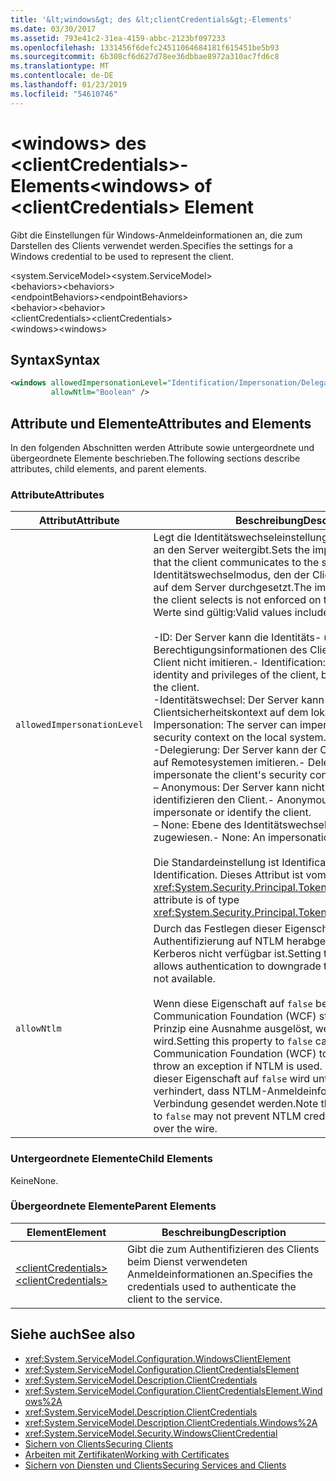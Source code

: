 ```yaml
---
title: '&lt;windows&gt; des &lt;clientCredentials&gt;-Elements'
ms.date: 03/30/2017
ms.assetid: 793e41c2-31ea-4159-abbc-2123bf097233
ms.openlocfilehash: 1331456f6defc24511064684181f615451be5b93
ms.sourcegitcommit: 6b308cf6d627d78ee36dbbae8972a310ac7fd6c8
ms.translationtype: MT
ms.contentlocale: de-DE
ms.lasthandoff: 01/23/2019
ms.locfileid: "54610746"
---
```

# <a name="ltwindowsgt-of-ltclientcredentialsgt-element"></a><span data-ttu-id="a3a03-102">&lt;windows&gt; des &lt;clientCredentials&gt;-Elements</span><span class="sxs-lookup"><span data-stu-id="a3a03-102">&lt;windows&gt; of &lt;clientCredentials&gt; Element</span></span>
<span data-ttu-id="a3a03-103">Gibt die Einstellungen für Windows-Anmeldeinformationen an, die zum Darstellen des Clients verwendet werden.</span><span class="sxs-lookup"><span data-stu-id="a3a03-103">Specifies the settings for a Windows credential to be used to represent the client.</span></span>  
  
 <span data-ttu-id="a3a03-104">\<system.ServiceModel></span><span class="sxs-lookup"><span data-stu-id="a3a03-104">\<system.ServiceModel></span></span>  
<span data-ttu-id="a3a03-105">\<behaviors></span><span class="sxs-lookup"><span data-stu-id="a3a03-105">\<behaviors></span></span>  
<span data-ttu-id="a3a03-106">\<endpointBehaviors></span><span class="sxs-lookup"><span data-stu-id="a3a03-106">\<endpointBehaviors></span></span>  
<span data-ttu-id="a3a03-107">\<behavior></span><span class="sxs-lookup"><span data-stu-id="a3a03-107">\<behavior></span></span>  
<span data-ttu-id="a3a03-108">\<clientCredentials></span><span class="sxs-lookup"><span data-stu-id="a3a03-108">\<clientCredentials></span></span>  
<span data-ttu-id="a3a03-109">\<windows></span><span class="sxs-lookup"><span data-stu-id="a3a03-109">\<windows></span></span>  
  
## <a name="syntax"></a><span data-ttu-id="a3a03-110">Syntax</span><span class="sxs-lookup"><span data-stu-id="a3a03-110">Syntax</span></span>  
  
```xml  
<windows allowedImpersonationLevel="Identification/Impersonation/Delegation/Anonymous/None"
         allowNtlm="Boolean" />
```  
  
## <a name="attributes-and-elements"></a><span data-ttu-id="a3a03-111">Attribute und Elemente</span><span class="sxs-lookup"><span data-stu-id="a3a03-111">Attributes and Elements</span></span>  
 <span data-ttu-id="a3a03-112">In den folgenden Abschnitten werden Attribute sowie untergeordnete und übergeordnete Elemente beschrieben.</span><span class="sxs-lookup"><span data-stu-id="a3a03-112">The following sections describe attributes, child elements, and parent elements.</span></span>  
  
### <a name="attributes"></a><span data-ttu-id="a3a03-113">Attribute</span><span class="sxs-lookup"><span data-stu-id="a3a03-113">Attributes</span></span>  
  
|<span data-ttu-id="a3a03-114">Attribut</span><span class="sxs-lookup"><span data-stu-id="a3a03-114">Attribute</span></span>|<span data-ttu-id="a3a03-115">Beschreibung</span><span class="sxs-lookup"><span data-stu-id="a3a03-115">Description</span></span>|  
|---------------|-----------------|  
|`allowedImpersonationLevel`|<span data-ttu-id="a3a03-116">Legt die Identitätswechseleinstellungen fest, die der Client an den Server weitergibt.</span><span class="sxs-lookup"><span data-stu-id="a3a03-116">Sets the impersonation preference that the client communicates to the server.</span></span> <span data-ttu-id="a3a03-117">Der Identitätswechselmodus, den der Client auswählt, wird nicht auf dem Server durchgesetzt.</span><span class="sxs-lookup"><span data-stu-id="a3a03-117">The impersonation mode that the client selects is not enforced on the server.</span></span> <span data-ttu-id="a3a03-118">Folgende Werte sind gültig:</span><span class="sxs-lookup"><span data-stu-id="a3a03-118">Valid values include the following:</span></span><br /><br /> <span data-ttu-id="a3a03-119">-ID: Der Server kann die Identitäts- und Berechtigungsinformationen des Clients abrufen, aber den Client nicht imitieren.</span><span class="sxs-lookup"><span data-stu-id="a3a03-119">-   Identification: The server can get the identity and privileges of the client, but cannot impersonate the client.</span></span><br /><span data-ttu-id="a3a03-120">-Identitätswechsel: Der Server kann der Clientsicherheitskontext auf dem lokalen System imitieren.</span><span class="sxs-lookup"><span data-stu-id="a3a03-120">-   Impersonation: The server can impersonate the client's security context on the local system.</span></span><br /><span data-ttu-id="a3a03-121">-Delegierung: Der Server kann der Clientsicherheitskontext auf Remotesystemen imitieren.</span><span class="sxs-lookup"><span data-stu-id="a3a03-121">-   Delegation: The server can impersonate the client's security context on remote systems.</span></span><br /><span data-ttu-id="a3a03-122">– Anonymous: Der Server kann nicht imitieren oder identifizieren den Client.</span><span class="sxs-lookup"><span data-stu-id="a3a03-122">-   Anonymous: The server cannot impersonate or identify the client.</span></span><br /><span data-ttu-id="a3a03-123">– None: Ebene des Identitätswechsels wird nicht zugewiesen.</span><span class="sxs-lookup"><span data-stu-id="a3a03-123">-   None: An impersonation level is not assigned.</span></span><br /><br /> <span data-ttu-id="a3a03-124">Die Standardeinstellung ist Identification.</span><span class="sxs-lookup"><span data-stu-id="a3a03-124">The default is Identification.</span></span> <span data-ttu-id="a3a03-125">Dieses Attribut ist vom Typ <xref:System.Security.Principal.TokenImpersonationLevel>.</span><span class="sxs-lookup"><span data-stu-id="a3a03-125">This attribute is of type <xref:System.Security.Principal.TokenImpersonationLevel>.</span></span>|  
|`allowNtlm`|<span data-ttu-id="a3a03-126">Durch das Festlegen dieser Eigenschaft auf `true` kann die Authentifizierung auf NTLM herabgestuft werden, wenn Kerberos nicht verfügbar ist.</span><span class="sxs-lookup"><span data-stu-id="a3a03-126">Setting this property to `true` allows authentication to downgrade to NTLM if Kerberos is not available.</span></span><br /><br /> <span data-ttu-id="a3a03-127">Wenn diese Eigenschaft auf `false` bewirkt, dass Windows Communication Foundation (WCF) stellen einen Best-Effort-Prinzip eine Ausnahme ausgelöst, wenn NTLM verwendet wird.</span><span class="sxs-lookup"><span data-stu-id="a3a03-127">Setting this property to `false` causes Windows Communication Foundation (WCF) to make a best-effort to throw an exception if NTLM is used.</span></span> <span data-ttu-id="a3a03-128">Durch das Festlegen dieser Eigenschaft auf `false` wird unter Umständen nicht verhindert, dass NTLM-Anmeldeinformationen über die Verbindung gesendet werden.</span><span class="sxs-lookup"><span data-stu-id="a3a03-128">Note that setting this property to `false` may not prevent NTLM credentials from being sent over the wire.</span></span>|  
  
### <a name="child-elements"></a><span data-ttu-id="a3a03-129">Untergeordnete Elemente</span><span class="sxs-lookup"><span data-stu-id="a3a03-129">Child Elements</span></span>  
 <span data-ttu-id="a3a03-130">Keine</span><span class="sxs-lookup"><span data-stu-id="a3a03-130">None.</span></span>  
  
### <a name="parent-elements"></a><span data-ttu-id="a3a03-131">Übergeordnete Elemente</span><span class="sxs-lookup"><span data-stu-id="a3a03-131">Parent Elements</span></span>  
  
|<span data-ttu-id="a3a03-132">Element</span><span class="sxs-lookup"><span data-stu-id="a3a03-132">Element</span></span>|<span data-ttu-id="a3a03-133">Beschreibung</span><span class="sxs-lookup"><span data-stu-id="a3a03-133">Description</span></span>|  
|-------------|-----------------|  
|[<span data-ttu-id="a3a03-134">\<clientCredentials></span><span class="sxs-lookup"><span data-stu-id="a3a03-134">\<clientCredentials></span></span>](../../../../../docs/framework/configure-apps/file-schema/wcf/clientcredentials.md)|<span data-ttu-id="a3a03-135">Gibt die zum Authentifizieren des Clients beim Dienst verwendeten Anmeldeinformationen an.</span><span class="sxs-lookup"><span data-stu-id="a3a03-135">Specifies the credentials used to authenticate the client to the service.</span></span>|  
  
## <a name="see-also"></a><span data-ttu-id="a3a03-136">Siehe auch</span><span class="sxs-lookup"><span data-stu-id="a3a03-136">See also</span></span>
- <xref:System.ServiceModel.Configuration.WindowsClientElement>
- <xref:System.ServiceModel.Configuration.ClientCredentialsElement>
- <xref:System.ServiceModel.Description.ClientCredentials>
- <xref:System.ServiceModel.Configuration.ClientCredentialsElement.Windows%2A>
- <xref:System.ServiceModel.Description.ClientCredentials>
- <xref:System.ServiceModel.Description.ClientCredentials.Windows%2A>
- <xref:System.ServiceModel.Security.WindowsClientCredential>
- [<span data-ttu-id="a3a03-137">Sichern von Clients</span><span class="sxs-lookup"><span data-stu-id="a3a03-137">Securing Clients</span></span>](../../../../../docs/framework/wcf/securing-clients.md)
- [<span data-ttu-id="a3a03-138">Arbeiten mit Zertifikaten</span><span class="sxs-lookup"><span data-stu-id="a3a03-138">Working with Certificates</span></span>](../../../../../docs/framework/wcf/feature-details/working-with-certificates.md)
- [<span data-ttu-id="a3a03-139">Sichern von Diensten und Clients</span><span class="sxs-lookup"><span data-stu-id="a3a03-139">Securing Services and Clients</span></span>](../../../../../docs/framework/wcf/feature-details/securing-services-and-clients.md)
